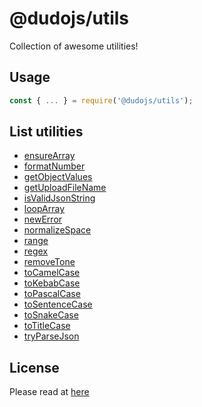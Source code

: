 # @dudojs/utils
Collection of awesome utilities!

## Usage
```javascript
const { ... } = require('@dudojs/utils');
```

## List utilities
 * [ensureArray](./src/ensureArray.js)
 * [formatNumber](src/formatNumber.js)
 * [getObjectValues](./src/getObjectValues.js)
 * [getUploadFileName](./src/getUploadFileName.js)
 * [isValidJsonString](./src/isValidJsonString.js)
 * [loopArray](./src/loopArray.js)
 * [newError](./src/newError.js)
 * [normalizeSpace](./src/normalizeSpace.js)
 * [range](./src/range.js)
 * [regex](./src/regex.js)
 * [removeTone](./src/removeTone.js)
 * [toCamelCase](./src/toCamelCase.js)
 * [toKebabCase](./src/toKebabCase.js)
 * [toPascalCase](./src/toPascalCase.js)
 * [toSentenceCase](./src/toSentenceCase.js)
 * [toSnakeCase](./src/toSnakeCase.js)
 * [toTitleCase](./src/toTitleCase.js)
 * [tryParseJson](./src/tryParseJson.js)

## License
Please read at [here](./LICENSE.md)
